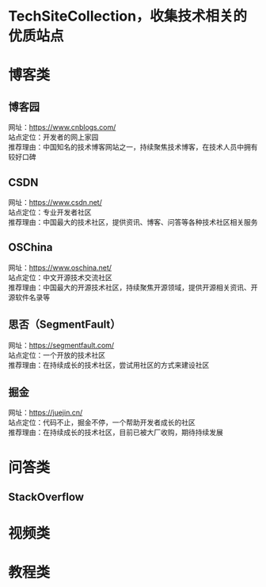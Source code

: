 # TechSiteCollection，收集技术相关的优质站点

# 博客类

## 博客园
网址：https://www.cnblogs.com/  
站点定位：开发者的网上家园  
推荐理由：中国知名的技术博客网站之一，持续聚焦技术博客，在技术人员中拥有较好口碑  

## CSDN
网址：https://www.csdn.net/  
站点定位：专业开发者社区  
推荐理由：中国最大的技术社区，提供资讯、博客、问答等各种技术社区相关服务  

## OSChina
网址：https://www.oschina.net/  
站点定位：中文开源技术交流社区  
推荐理由：中国最大的开源技术社区，持续聚焦开源领域，提供开源相关资讯、开源软件名录等  

## 思否（SegmentFault）
网址：https://segmentfault.com/  
站点定位：一个开放的技术社区  
推荐理由：在持续成长的技术社区，尝试用社区的方式来建设社区  

## 掘金
网址：https://juejin.cn/  
站点定位：代码不止，掘金不停，一个帮助开发者成长的社区  
推荐理由：在持续成长的技术社区，目前已被大厂收购，期待持续发展  

# 问答类
## StackOverflow

# 视频类

# 教程类

